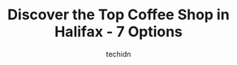 ---
layout: ampstory
image: https://i0.wp.com/www.auto.or.id/wp-content/uploads/2023/06/cafc3a9-lara-0-halifax-1686324255.jpeg?resize=640,853
author: techidn
featured: false
description: Halifax, Nova Scotia, Canada is a haven for Coffee Shop enthusiasts, boasting an impressive array of 7 top-notch establishments. Whether youre a seasoned connoisseur or simply curious to ex
title: Discover the Top Coffee Shop in Halifax - 7 Options
cover:
   title: Discover the Top Coffee Shop in Halifax - 7 Options
   subtitle: AUTO.OR.ID
   background: https://www.auto.or.id/wp-content/uploads/2023/06/cafc3a9-lara-0-halifax-1686324255.jpeg

pages: 
 - layout: thirds
   top: <h1>#1 Cabin Coffee</h1>
   bottom: "<p>The cozy style of this restaurant makes it hard to call it that. You feel like youve left the busy city and been transported to the high country at your familys get</p>"
   background: https://www.auto.or.id/wp-content/uploads/2023/06/cafc3a9-lara-1-halifax-1686324257.jpeg
   backgroundblur: true
 - layout: thirds
   top: <h1>#2 Uncommon Grounds</h1>
   bottom: "<p>1030 South Park St, Halifax, NS B3H 2W3, Canada</p>"
   background: https://www.auto.or.id/wp-content/uploads/2023/06/cafc3a9-lara-2-halifax-1686324257.jpeg
   cta:
      link: https://www.auto.or.id/discover-the-top-coffee-shop-in-halifax-7-options/
      text: Discover the Top Coffee Shop in Halifax - 7 Options
 - layout: thirds
   top: <h1>#3 Steve-O-Renos Cappuccino</h1>
   bottom: "<p>1536 Brunswick St, Halifax, NS B3J 2G2, Canada</p>"
   background: https://images.unsplash.com/photo-1617498115500-a71a00d2f6c3?ixlib=rb-4.0.3&ixid=MnwxMjA3fDB8MHxwaG90by1wYWdlfHx8fGVufDB8fHx8&auto=format&fit=crop&w=640&h=853&q=80
   cta:
      link: https://www.auto.or.id/discover-the-top-coffee-shop-in-halifax-7-options/
      text: Discover the Top Coffee Shop in Halifax - 7 Options
 - layout: thirds
   top: <h1>#4 Weird Harbour Espresso Bar</h1>
   bottom: "<p>1656 Barrington St, Halifax, NS B3J 0C2, Canada</p>"
   background: https://images.unsplash.com/photo-1639664148649-3c0fa2ee24b0?ixlib=rb-4.0.3&ixid=MnwxMjA3fDB8MHxwaG90by1wYWdlfHx8fGVufDB8fHx8&auto=format&fit=crop&w=640&h=853&q=80
   cta:
      link: https://www.auto.or.id/discover-the-top-coffee-shop-in-halifax-7-options/
      text: Discover the Top Coffee Shop in Halifax - 7 Options
 - layout: thirds
   top: <h1>#5 Wired Monk</h1>
   bottom: "<p>5147 Morris St, Halifax, NS B3J 1B1, Canada</p>"
   background: https://images.unsplash.com/photo-1636325781667-1bf90ed57efc?ixlib=rb-4.0.3&ixid=MnwxMjA3fDB8MHxwaG90by1wYWdlfHx8fGVufDB8fHx8&auto=format&fit=crop&w=640&h=853&q=80
   cta:
      link: https://www.auto.or.id/discover-the-top-coffee-shop-in-halifax-7-options/
      text: Discover the Top Coffee Shop in Halifax - 7 Options
 - layout: thirds
   top: <h1>#6 The Daily Grind Cafe & Bar</h1>
   bottom: "<p>1475 Lower Water St, Halifax, NS B3J 3Z2, Canada</p>"
   background: https://images.unsplash.com/photo-1608578702177-1ea59540ac72?ixlib=rb-4.0.3&ixid=MnwxMjA3fDB8MHxwaG90by1wYWdlfHx8fGVufDB8fHx8&auto=format&fit=crop&w=640&h=853&q=80
   cta:
      link: https://www.auto.or.id/discover-the-top-coffee-shop-in-halifax-7-options/
      text: Discover the Top Coffee Shop in Halifax - 7 Options
 - layout: thirds
   top: <h1>#7 Trident Booksellers & Cafe</h1>
   bottom: "<p>1256 Hollis St, Halifax, NS B3J 1T6, Canada</p>"
   background: https://images.unsplash.com/photo-1553440569-bcc63803a83d?ixlib=rb-4.0.3&ixid=MnwxMjA3fDB8MHxwaG90by1wYWdlfHx8fGVufDB8fHx8&auto=format&fit=crop&w=640&h=853&q=80
   cta:
      link: https://www.auto.or.id/discover-the-top-coffee-shop-in-halifax-7-options/
      text: Discover the Top Coffee Shop in Halifax - 7 Options
 - layout: thirds
   middle: Continue reading...
   background: https://images.unsplash.com/photo-1634907076255-a56723f9b9ad?ixlib=rb-4.0.3&ixid=MnwxMjA3fDB8MHxwaG90by1wYWdlfHx8fGVufDB8fHx8&auto=format&fit=crop&w=640&h=853&q=80
   cta:
      link: https://www.auto.or.id/discover-the-top-coffee-shop-in-halifax-7-options/
      text: Discover the Top Coffee Shop in Halifax - 7 Options

---